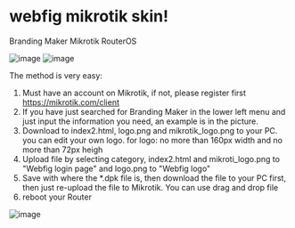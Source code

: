 # webfig mikrotik skin!
Branding Maker Mikrotik RouterOS

![image](https://user-images.githubusercontent.com/42666125/179529095-1487641d-a4a4-42a9-a92d-52e230e5f00c.png)
![image](https://user-images.githubusercontent.com/42666125/179529013-077e7186-4a49-4c04-b095-74e3adf62a79.png)

The method is very easy:

1. Must have an account on Mikrotik, if not, please register first https://mikrotik.com/client
2. If you have just searched for Branding Maker in the lower left menu and just input the information you need, an example is in the picture.
3. Download to index2.html, logo.png and mikrotik_logo.png to your PC. you can edit your own logo. for logo: no more than 160px width and no more than 72px heigh
4. Upload file by selecting category, index2.html and mikroti_logo.png to "Webfig login page" and logo.png to "Webfig logo"
3. Save with where the *.dpk file is, then download the file to your PC first, then just re-upload the file to Mikrotik. You can use drag and drop file
4. reboot your Router

![image](https://user-images.githubusercontent.com/42666125/179503113-7f802662-9918-4200-9757-f1f1cbdad50b.png)
